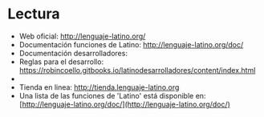 # Lectura

- Web oficial:  http://lenguaje-latino.org/
- Documentación funciones de Latino:  http://lenguaje-latino.org/doc/ 
- Documentación desarrolladores: 
- Reglas para el desarrollo: https://robincoello.gitbooks.io/latinodesarrolladores/content/index.html
- 
- Tienda en linea: http://tienda.lenguaje-latino.org
- Una lista de las funciones de 'Latino' está disponible en: [http://lenguaje-latino.org/doc/](http://lenguaje-latino.org/doc/)
